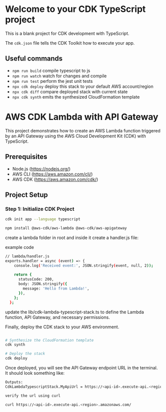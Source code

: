 # Welcome to your CDK TypeScript project

This is a blank project for CDK development with TypeScript.

The `cdk.json` file tells the CDK Toolkit how to execute your app.

## Useful commands

* `npm run build`   compile typescript to js
* `npm run watch`   watch for changes and compile
* `npm run test`    perform the jest unit tests
* `npx cdk deploy`  deploy this stack to your default AWS account/region
* `npx cdk diff`    compare deployed stack with current state
* `npx cdk synth`   emits the synthesized CloudFormation template


# AWS CDK Lambda with API Gateway

This project demonstrates how to create an AWS Lambda function triggered by an API Gateway using the AWS Cloud Development Kit (CDK) with TypeScript.

## Prerequisites

- Node.js (https://nodejs.org/)
- AWS CLI (https://aws.amazon.com/cli/)
- AWS CDK (https://aws.amazon.com/cdk/)

## Project Setup

### Step 1: Initialize CDK Project

```bash
cdk init app --language typescript

npm install @aws-cdk/aws-lambda @aws-cdk/aws-apigateway

```

create a lambda folder in root  and inside it create a handler.js file:

example code 

```bash
// lambda/handler.js
exports.handler = async (event) => {
    console.log('Received event:', JSON.stringify(event, null, 2));
  
    return {
      statusCode: 200,
      body: JSON.stringify({
        message: 'Hello from Lambda!',
      }),
    };
  };

  ```

  update the lib/cdk-lambda-typescript-stack.ts to define the Lambda function, API Gateway, and necessary permissions.

  Finally, deploy the CDK stack to your AWS environment.

  ```bash

# Synthesize the CloudFormation template
cdk synth

# Deploy the stack
cdk deploy

```

Once deployed, you will see the API Gateway endpoint URL in the terminal. It should look something like:

```bash
Outputs:
CdkLambdaTypescriptStack.MyApiUrl = https://<api-id>.execute-api.<region>.amazonaws.com/

verify the url using curl 

curl https://<api-id>.execute-api.<region>.amazonaws.com/

```